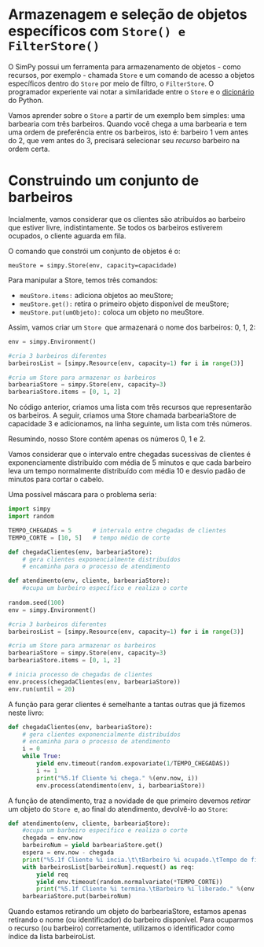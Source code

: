 # Armazenagem e seleção de objetos específicos com  `Store() e FilterStore()`

O SimPy possui um ferramenta para armazenamento de objetos - como recursos, por exemplo - chamada `Store` e um comando de acesso a objetos específicos dentro do `Store` por meio de filtro, o `FilterStore`. O programador experiente vai notar a similaridade entre o `Store` e o [dicionário](http://www3.ifrn.edu.br/~jurandy/fdp/doc/aprenda-python/capitulo_10.html) do Python.

Vamos aprender sobre o `Store` a partir de um exemplo bem simples: uma barbearia com três barbeiros. Quando você chega a uma barbearia e tem uma ordem de preferência entre os barbeiros, isto é: barbeiro 1 vem antes do 2, que vem antes do 3, precisará selecionar seu _recurso_ barbeiro na ordem certa. 

# Construindo um conjunto de barbeiros

Incialmente, vamos considerar que os clientes são atribuídos ao barbeiro que estiver livre, indistintamente. Se todos os barbeiros estiverem ocupados, o cliente aguarda em fila. 

O comando que constrói um conjunto de objetos é o:

`meuStore = simpy.Store(env, capacity=capacidade)`

Para manipular a Store, temos três comandos:
* `meuStore.items:` adiciona objetos ao meuStore;
* `meuStore.get():` retira o primeiro objeto disponível de meuStore;
* `meuStore.put(umObjeto):` coloca um objeto no meuStore.

Assim, vamos criar um `Store `que armazenará o nome dos barbeiros: 0, 1, 2:
```python
env = simpy.Environment()

#cria 3 barbeiros diferentes
barbeirosList = [simpy.Resource(env, capacity=1) for i in range(3)]

#cria um Store para armazenar os barbeiros
barbeariaStore = simpy.Store(env, capacity=3)
barbeariaStore.items = [0, 1, 2]
```
No código anterior, criamos uma lista com três recursos que representarão os barbeiros. A seguir, criamos uma Store chamada barbeariaStore de capacidade 3 e adicionamos, na linha seguinte, um lista com três números.

Resumindo, nosso Store contém apenas os números 0, 1 e 2.

Vamos considerar que o intervalo entre chegadas sucessivas de clientes é exponenciamente distribuído com média de 5 minutos e que cada barbeiro leva um tempo normalmente distribuído com média 10 e desvio padão de minutos para cortar o cabelo. 

Uma possível máscara para o problema seria:
```python
import simpy
import random

TEMPO_CHEGADAS = 5      # intervalo entre chegadas de clientes
TEMPO_CORTE = [10, 5]   # tempo médio de corte 

def chegadaClientes(env, barbeariaStore):
    # gera clientes exponencialmente distribuídos
    # encaminha para o processo de atendimento

def atendimento(env, cliente, barbeariaStore):
    #ocupa um barbeiro específico e realiza o corte
    
random.seed(100)            
env = simpy.Environment()

#cria 3 barbeiros diferentes
barbeirosList = [simpy.Resource(env, capacity=1) for i in range(3)]

#cria um Store para armazenar os barbeiros
barbeariaStore = simpy.Store(env, capacity=3)
barbeariaStore.items = [0, 1, 2]

# inicia processo de chegadas de clientes
env.process(chegadaClientes(env, barbeariaStore))
env.run(until = 20) 
```
A função para gerar clientes é semelhante a tantas outras que já fizemos neste livro:
```python
def chegadaClientes(env, barbeariaStore):
    # gera clientes exponencialmente distribuídos
    # encaminha para o processo de atendimento
    i = 0
    while True:
        yield env.timeout(random.expovariate(1/TEMPO_CHEGADAS))
        i += 1
        print("%5.1f Cliente %i chega." %(env.now, i))
        env.process(atendimento(env, i, barbeariaStore))
```
A função de atendimento, traz a novidade de que primeiro devemos *retirar* um objeto do `Store `e, ao final do atendimento, devolvê-lo ao `Store`:

```python
def atendimento(env, cliente, barbeariaStore):
    #ocupa um barbeiro específico e realiza o corte
    chegada = env.now
    barbeiroNum = yield barbeariaStore.get()
    espera = env.now - chegada
    print("%5.1f Cliente %i incia.\t\tBarbeiro %i ocupado.\tTempo de fila: %2.1f" %(env.now, cliente, barbeiroNum, espera))
    with barbeirosList[barbeiroNum].request() as req:
        yield req
        yield env.timeout(random.normalvariate(*TEMPO_CORTE))
        print("%5.1f Cliente %i termina.\tBarbeiro %i liberado." %(env.now, cliente, barbeiroNum))
    barbeariaStore.put(barbeiroNum)
```
Quando estamos retirando um objeto do barbeariaStore, estamos apenas retirando o nome (ou identificador) do barbeiro disponível. Para ocuparmos o recurso (ou barbeiro) corretamente, utilizamos o identificador como índice da lista barbeiroList.

```python

```



